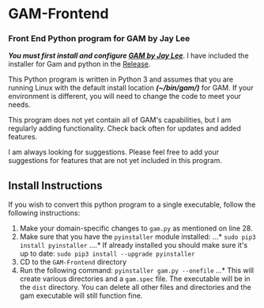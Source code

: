 # GAM-Frontend
### Front End Python program for GAM by Jay Lee

**_You must first install and configure [GAM by Jay Lee](https://github.com/jay0lee/GAM "GAM by Jay Lee")_**. I have included the installer for Gam and python in the [Release](https://github.com/strohmy86/GAM/releases "Releases").

This Python program is written in Python 3 and assumes that you are running Linux with the default install location **_(~/bin/gam/)_** for GAM. If your environment is different, you will need to change the code to meet your needs.

This program does not yet contain all of GAM's capabilities, but I am regularly adding functionality. Check back often for updates and added features.

I am always looking for suggestions. Please feel free to add your suggestions for features that are not yet included in this program.


## Install Instructions

If you wish to convert this python program to a single executable, follow the following instructions:

1. Make your domain-specific changes to `gam.py` as mentioned on line 28.
2. Make sure that you have the `pyinstaller` module installed:
...* `sudo pip3 install pyinstaller`
....* If already installed you should make sure it's up to date: `sudo pip3 install --upgrade pyinstaller`
3. CD to the `GAM-Frontend` directory
4. Run the following command: `pyinstaller gam.py --onefile`
...* This will create various directories and a `gam.spec` file. The executable will be in the `dist` directory. You can delete all other files and directories and the gam executable will still function fine.
